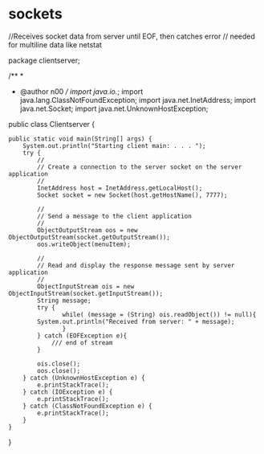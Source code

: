 # sockets

//Receives socket data from server until EOF, then catches error
// needed for multiline data like netstat

package clientserver;

/**
 *
 * @author n00
 */
import java.io.*;
import java.lang.ClassNotFoundException;
import java.net.InetAddress;
import java.net.Socket;
import java.net.UnknownHostException;

public class Clientserver {

    public static void main(String[] args) {
        System.out.println("Starting client main: . . . ");
        try {
            //
            // Create a connection to the server socket on the server application
            //
            InetAddress host = InetAddress.getLocalHost();
            Socket socket = new Socket(host.getHostName(), 7777);

            //
            // Send a message to the client application
            //
            ObjectOutputStream oos = new ObjectOutputStream(socket.getOutputStream());
            oos.writeObject(menuItem);

            //
            // Read and display the response message sent by server application
            //
            ObjectInputStream ois = new ObjectInputStream(socket.getInputStream());
            String message;
            try {
                   while( (message = (String) ois.readObject()) != null){
            System.out.println("Received from server: " + message);
                   }
            } catch (EOFException e){
                /// end of stream
            }

            ois.close();
            oos.close();
        } catch (UnknownHostException e) {
            e.printStackTrace();
        } catch (IOException e) {
            e.printStackTrace();
        } catch (ClassNotFoundException e) {
            e.printStackTrace();
        }
    }
}
